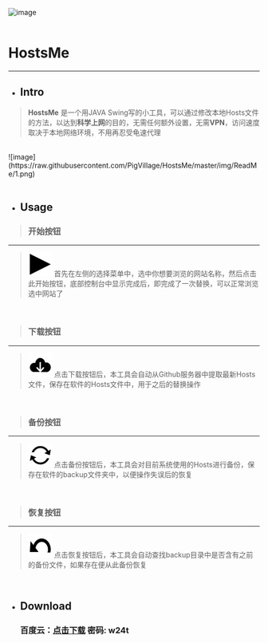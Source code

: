 ![image](https://raw.githubusercontent.com/TerrySolar/HostsMe/master/img/logo.png)<br/><br/>

# HostsMe
------
- ## Intro
> **HostsMe** 是一个用JAVA Swing写的小工具，可以通过修改本地Hosts文件的方法，以达到**科学上网**的目的，无需任何额外设置，无需**VPN**，访问速度取决于本地网络环境，不用再忍受龟速代理



 <br/>
![image](https://raw.githubusercontent.com/PigVillage/HostsMe/master/img/ReadMe/1.png)<br/><br/>

- ## Usage

> ### 开始按钮
***
> ![image](https://raw.githubusercontent.com/PigVillage/HostsMe/master/img/start.png) 首先在左侧的选择菜单中，选中你想要浏览的网站名称，然后点击此开始按钮，底部控制台中显示完成后，即完成了一次替换，可以正常浏览选中网站了<br/>

<br/>

> ### 下载按钮
***
> ![image](https://raw.githubusercontent.com/PigVillage/HostsMe/master/img/download.png) 点击下载按钮后，本工具会自动从Github服务器中提取最新Hosts文件，保存在软件的Hosts文件中，用于之后的替换操作<br/>

<br/>

> ### 备份按钮
***
> ![image](https://raw.githubusercontent.com/PigVillage/HostsMe/master/img/backup.png) 点击备份按钮后，本工具会对目前系统使用的Hosts进行备份，保存在软件的backup文件夹中，以便操作失误后的恢复<br/>

<br/>

> ### 恢复按钮
***
> ![image](https://raw.githubusercontent.com/PigVillage/HostsMe/master/img/restore.png) 点击恢复按钮后，本工具会自动查找backup目录中是否含有之前的备份文件，如果存在便从此备份恢复<br/>

<br/>

- ## Download
  ### 百度云：[点击下载](http://pan.baidu.com/s/1jHjlLci) **密码:** w24t
